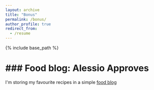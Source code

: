 ```yaml
---
layout: archive
title: "Bonus"
permalink: /bonus/
author_profile: true
redirect_from:
  - /resume
---
```


{% include base_path %}

### Food blog: Alessio Approves
======
I'm storing my favourite recipes in a simple <a href="https://prickle-food-32f.notion.site/Alessio-Approves-1d406282cccb80f79f24d2a35e70aa71?pvs=73" target="_blank">food blog</a>
